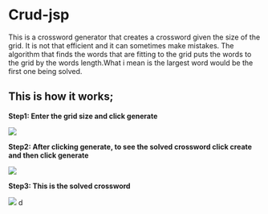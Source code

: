 # Crud-jsp

This is a crossword generator that creates a crossword given the size of the grid.
It is not that efficient and it can sometimes make mistakes. The algorithm that finds the words that are fitting to the grid puts the words to the grid by the words length.What i mean is the largest word would be the first one being solved.


## This is how it works;

 **Step1: Enter the grid size and click generate**
  
  ![](images/beginning.png)
  
  
  **Step2: After clicking generate, to see the solved crossword click create and then click generate**
  
  ![](images/grid.png)
  
  **Step3: This is the solved crossword**
  
  ![](images/solved.png)
d
